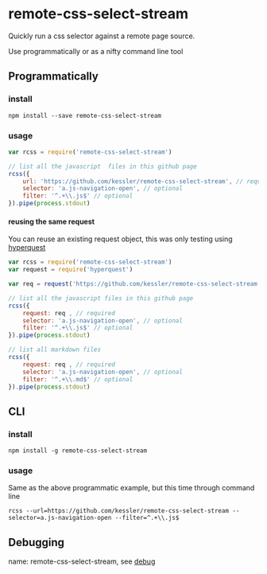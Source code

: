 # remote-css-select-stream
Quickly run a css selector against a remote page source.

Use programmatically or as a nifty command line tool

## Programmatically

### install
```
npm install --save remote-css-select-stream
```

### usage
```javascript
var rcss = require('remote-css-select-stream')

// list all the javascript  files in this github page
rcss({ 
    url: 'https://github.com/kessler/remote-css-select-stream', // required
    selector: 'a.js-navigation-open', // optional
    filter: '^.+\\.js$' // optional
}).pipe(process.stdout)
```

#### reusing the same request
You can reuse an existing request object, this was only testing using [hyperquest](https://github.com/substack/hyperquest)

```javascript
var rcss = require('remote-css-select-stream')
var request = require('hyperquest')

var req = request('https://github.com/kessler/remote-css-select-stream')

// list all the javascript files in this github page
rcss({ 
    request: req , // required
    selector: 'a.js-navigation-open', // optional
    filter: '^.+\\.js$' // optional
}).pipe(process.stdout)

// list all markdown files
rcss({ 
    request: req , // required
    selector: 'a.js-navigation-open', // optional
    filter: '^.+\\.md$' // optional
}).pipe(process.stdout)
```

## CLI

### install
```
npm install -g remote-css-select-stream
```

### usage
Same as the above programmatic example, but this time through command line
```
rcss --url=https://github.com/kessler/remote-css-select-stream --selector=a.js-navigation-open --filter=^.+\\.js$
```

## Debugging
name: remote-css-select-stream, see [debug](https://github.com/tj/debug)

